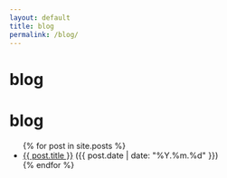 ```yaml
---
layout: default
title: blog
permalink: /blog/
---
```


# blog

# blog

<ul>
  {% for post in site.posts %}
    <li>
      <a href="{{ post.url | relative_url }}">{{ post.title }}</a>
      <span style="color: var(--accent); font-size: 0.9rem;">({{ post.date | date: "%Y.%m.%d" }})</span>
    </li>
  {% endfor %}
</ul>
